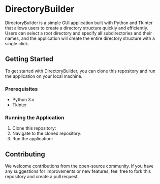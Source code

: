 # DirectoryBuilder

DirectoryBuilder is a simple GUI application built with Python and Tkinter that allows users to create a directory structure quickly and efficiently. Users can select a root directory and specify all subdirectories and their names, and the application will create the entire directory structure with a single click.

## Getting Started

To get started with DirectoryBuilder, you can clone this repository and run the application on your local machine.

### Prerequisites

- Python 3.x
- Tkinter

### Running the Application

1. Clone this repository:
2. Navigate to the cloned repository:
3. Run the application:



## Contributing

We welcome contributions from the open-source community. If you have any suggestions for improvements or new features, feel free to fork this repository and create a pull request.



